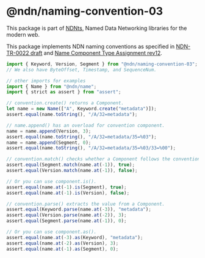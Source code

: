 # @ndn/naming-convention-03

This package is part of [NDNts](https://yoursunny.com/p/NDNts/), Named Data Networking libraries for the modern web.

This package implements NDN naming conventions as specified in [NDN-TR-0022 draft](https://gitlab.com/named-data/tr-ndn-0022-naming-conventions/blob/76bf31b81b5935de93e5c429da1a4c8e0f469c83/typed.tex) and [Name Component Type Assignment rev12](https://redmine.named-data.net/projects/ndn-tlv/wiki/NameComponentType/12).

```ts
import { Keyword, Version, Segment } from "@ndn/naming-convention-03";
// We also have ByteOffset, Timestamp, and SequenceNum.

// other imports for examples
import { Name } from "@ndn/name";
import { strict as assert } from "assert";

// convention.create() returns a Component.
let name = new Name(["A", Keyword.create("metadata")]);
assert.equal(name.toString(), "/A/32=metadata");

// name.append() has an overload for convention component.
name = name.append(Version, 3);
assert.equal(name.toString(), "/A/32=metadata/35=%03");
name = name.append(Segment, 0);
assert.equal(name.toString(), "/A/32=metadata/35=%03/33=%00");

// convention.match() checks whether a Component follows the convention.
assert.equal(Segment.match(name.at(-1)), true);
assert.equal(Version.match(name.at(-1)), false);

// Or you can use component.is().
assert.equal(name.at(-1).is(Segment), true);
assert.equal(name.at(-1).is(Version), false);

// convention.parse() extracts the value from a Component.
assert.equal(Keyword.parse(name.at(-3)), "metadata");
assert.equal(Version.parse(name.at(-2)), 3);
assert.equal(Segment.parse(name.at(-1)), 0);

// Or you can use component.as().
assert.equal(name.at(-3).as(Keyword), "metadata");
assert.equal(name.at(-2).as(Version), 3);
assert.equal(name.at(-1).as(Segment), 0);
```
